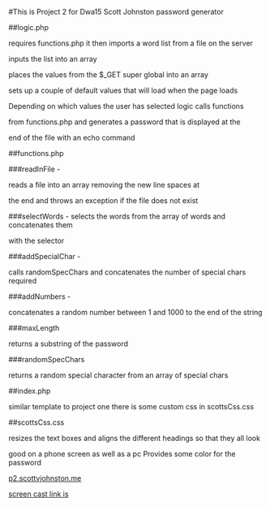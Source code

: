 #This is Project 2 for Dwa15 Scott Johnston password generator

##logic.php

requires functions.php it then imports a word list from a file on the server

inputs the list into an array 

places the values from the $_GET super global into an array 

sets up a couple of default values that will load when the page loads

Depending on which values the user has selected logic calls functions

from functions.php and generates a password that is displayed at the 

end of the file with an echo command

##functions.php

###readInFile - 

reads a file into an array removing the new line spaces at

the end and throws an exception if the file does not exist

###selectWords - selects the words from the array of words and concatenates them

with the selector

###addSpecialChar -

calls randomSpecChars and concatenates the number of special chars required

###addNumbers - 

concatenates a random number between 1 and 1000 to the end of the string

###maxLength

returns a substring of the password 

###randomSpecChars

returns a random special character from an array of special chars

##index.php 

similar template to project one there is some custom css in scottsCss.css

##scottsCss.css

resizes the text boxes and aligns the different headings so that they all look

good on a phone screen as well as a pc Provides some color for the password

[p2.scottvjohnston.me](http://p2.scottvjohnston.me/)

[screen cast link is](http://screencast.com/t/Gfoo9TbjXXyp)
